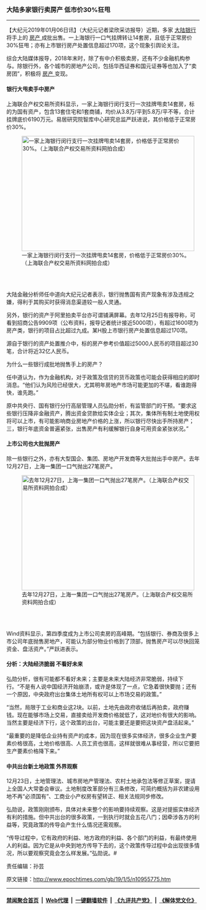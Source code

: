 ### 大陆多家银行卖房产 低市价30%狂甩
------------------------

<p>
 【大纪元2019年01月06日讯】（大纪元记者梁欣采访报导）近期，多家
 <a href="http://www.epochtimes.com/gb/tag/%E5%A4%A7%E9%99%86%E9%93%B6%E8%A1%8C.html">
  大陆银行
 </a>
 将手上的
 <a href="http://www.epochtimes.com/gb/tag/%E6%88%BF%E4%BA%A7.html">
  房产
 </a>
 成批出售。一上海银行一口气挂牌转让14套房，且低于正常房价30%狂甩；亦有上市银行房产处置信息超过170项，这个现象引舆论关注。
</p>
<p>
 综合大陆媒体报导，2018年末时，除了有中介积极卖房，还有不少金融机构参与。除银行外，各个城市的房地产公司，包括华西证券和国元证券等也加入了“卖房团”，积极将
 <a href="http://www.epochtimes.com/gb/tag/%E6%88%BF%E4%BA%A7.html">
  房产
 </a>
 变现。
</p>
<h4>
 银行大甩卖手中房产
</h4>
<p>
 上海联合产权交易所资料显示，一家上海银行闵行支行一次挂牌甩卖14套房，标的为国有资产，包含13套住宅和1套商铺，均价从3.8万/平到5.8万/平不等，合计挂牌底价6190万元。易居研究院智库中心研究总监严跃进说，其价格低于正常房价30%。
</p>
<figure class="wp-caption aligncenter" id="attachment_10955842" style="width: 450px">
 <a href="http://i.epochtimes.com/assets/uploads/2019/01/9.jpg">
  <img alt="一家上海银行闵行支行一次挂牌甩卖14套房，价格低于正常房价30%。（上海联合产权交易所资料网拍合成）" class="size-medium wp-image-10955842" height="300" src="http://i.epochtimes.com/assets/uploads/2019/01/9-450x300.jpg" width="450"/>
 </a>
 <br/><figcaption class="wp-caption-text">
  一家上海银行闵行支行一次挂牌甩卖14套房，价格低于正常房价30%。（上海联合产权交易所资料网拍合成）
 </figcaption><br/>
</figure><br/>
<p>
 大陆金融分析师任中道向大纪元记者表示，银行抛售国有资产现象有涉及违规之嫌，得利于其购买时获得消息渠道较一般人灵通。
</p>
<p>
 另外，银行的资产于阿里拍卖平台亦可谓铺满屏幕。去年12月25日有报导称，可看到招商公告9909项（公布资料，报导记者统计接近5000项），有超过1600项为房产类，银行的项目占比超过九成。某H股上市银行房产处置信息超过170项。
</p>
<p>
 源自于银行的资产处置推介中，标的房产参考价值超过5000人民币的项目超过30笔，合计将近32亿人民币。
</p>
<p>
 为什么一些银行成批地抛售手上的房产？
</p>
<p>
 任中道认为，作为金融机构，对于政策及信贷的货币政策也可能会获得相应的即时消息。“他们认为风险已经很大，尤其明年房地产市场可能更加的不堪，看谁跑得快，谁先跑。”
</p>
<p>
 原中共央行、国有银行分行高层管理人员弘勋分析，有监管部门的干预。“要求这些银行压降非金融资产，腾出资金贷款给实体企业；其次，集体所有制土地使用权将可以上市，有可能影响商业房地产价格的上涨，所以银行尽快出手所持房产；三，银行年底资金普遍紧张，出售房产有利缓解银行自身可用资金紧张状况。”
</p>
<h4>
 上市公司也大批抛房产
</h4>
<p>
 除一些银行之外，亦有大型国企、集团、房地产开发商等大批抛出手中房产。去年12月27日，上海一集团一口气抛出27笔房产。
</p>
<figure class="wp-caption aligncenter" id="attachment_10955844" style="width: 450px">
 <a href="http://i.epochtimes.com/assets/uploads/2019/01/11-2.jpg">
  <img alt="去年12月27日，上海一集团一口气抛出27笔房产。（上海联合产权交易所资料网拍合成）" class="size-medium wp-image-10955844" height="300" src="http://i.epochtimes.com/assets/uploads/2019/01/11-2-450x300.jpg" width="450"/>
 </a>
 <br/><figcaption class="wp-caption-text">
  去年12月27日，上海一集团一口气抛出27笔房产。（上海联合产权交易所资料网拍合成）
 </figcaption><br/>
</figure><br/>
<p>
 Wind资料显示，第四季度成为上市公司卖房的高峰期。“包括银行、券商及很多上市公司年底抛售房地产，可能认为部分物业价格到了顶部，抛售房产可以尽快回笼资金、盘活资产。”严跃进表示。
</p>
<h4>
 分析：大陆经济脆弱 不看好未来
</h4>
<p>
 弘勋分析，很有可能都不看好未来；主要是未来大陆经济非常脆弱，持续下行。“不是有人说中国经济开始崩溃，或许是体现了一点，它急着很快要抛；还有一个原因，中央政府出台集体土地所有权可以上市场交易的政策。”
</p>
<p>
 “当然，局限于工业和商业这2块。以前，土地先由政府收储后再拍卖，政府赚钱。现在能够市场上交易，直接卖给开发商价格就低了，这对地价有很大的影响。当然主要是经济下行，这个政策的出台，可能主要还是要把这块资产盘活起来。”
</p>
<p>
 “最重要的是降低企业持有资产的成本，因为现在很多实体经济，很多企业生产要素价格很高，土地价格很高、人员工资也很高，这样就很难从事经营，所以它要把生产要素价格降下来。”
</p>
<h4>
 中共出台新土地政策 外界观察
</h4>
<p>
 12月23日，土地管理法、城市房地产管理法、农村土地承包法等修正草案，提请上全国人大常委会审议。土地制度改革部分有三条修改，可简约概括为非农建设用地不再“必须国有”、工商业小产权房有望转正、相关法规同步修改。
</p>
<p>
 弘勋说，政策刚刚颁布，具体对未来整个的影响要持续观察。这是对提振实体经济有利的措施。但中共出台的很多政策，一到执行时就会五花八门；因牵涉各方的利益等，究竟政策的传导会产生什么情况还需观察。
</p>
<p>
 “传导过程中，它有政府的利益、地方政府的利益、各个部门的利益，有最终使用人的利益。因为它是从中央到地方传导下去的，这个政策传导过程中会出现很多情况，所以要观察究竟会怎么样发展。”弘勋说。#
</p>
<p>
 责任编辑：孙芸
</p>

原文链接：http://www.epochtimes.com/gb/19/1/5/n10955775.htm


------------------------
#### [禁闻聚合首页](https://github.com/gfw-breaker/banned-news/blob/master/README.md) &nbsp;|&nbsp; [Web代理](https://github.com/gfw-breaker/open-proxy/blob/master/README.md) &nbsp;|&nbsp; [一键翻墙软件](https://github.com/gfw-breaker/nogfw/blob/master/README.md) &nbsp;|&nbsp; [《九评共产党》](https://github.com/gfw-breaker/9ping.md/blob/master/README.md#九评之一评共产党是什么) &nbsp;|&nbsp; [《解体党文化》](https://github.com/gfw-breaker/jtdwh.md/blob/master/README.md#绪论)